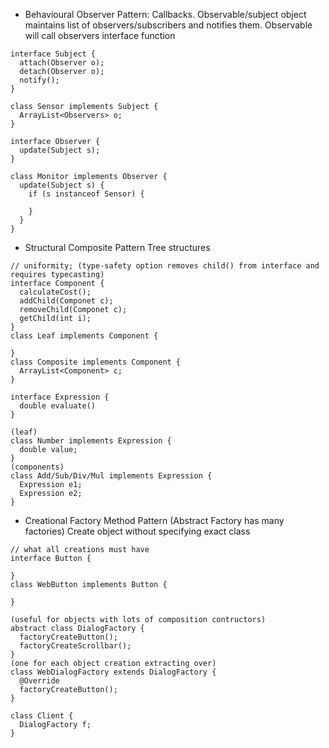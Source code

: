 <!-- SPDX-License-Identifier: zlib-acknowledgement -->

- Behavioural Observer Pattern:
Callbacks. 
Observable/subject object maintains list of observers/subscribers and notifies them.
Observable will call observers interface function

```
interface Subject {
  attach(Observer o);
  detach(Observer o);
  notify();
}

class Sensor implements Subject {
  ArrayList<Observers> o;
}

interface Observer {
  update(Subject s);
}

class Monitor implements Observer {
  update(Subject s) {
    if (s instanceof Sensor) {

    }
  }
}

```

- Structural Composite Pattern 
Tree structures
```
// uniformity; (type-safety option removes child() from interface and requires typecasting)
interface Component {
  calculateCost();
  addChild(Componet c);
  removeChild(Componet c);
  getChild(int i);
}
class Leaf implements Component {

}
class Composite implements Component {
  ArrayList<Component> c;
}
```

```
interface Expression {
  double evaluate()
}

(leaf)
class Number implements Expression {
  double value;
}
(components)
class Add/Sub/Div/Mul implements Expression {
  Expression e1; 
  Expression e2;
}
```

- Creational Factory Method Pattern
(Abstract Factory has many factories)
Create object without specifying exact class
```
// what all creations must have
interface Button {

}
class WebButton implements Button {

}

(useful for objects with lots of composition contructors)
abstract class DialogFactory {
  factoryCreateButton();
  factoryCreateScrollbar();
}
(one for each object creation extracting over)
class WebDialogFactory extends DialogFactory {
  @Override
  factoryCreateButton();
}

class Client {
  DialogFactory f;
}

```
